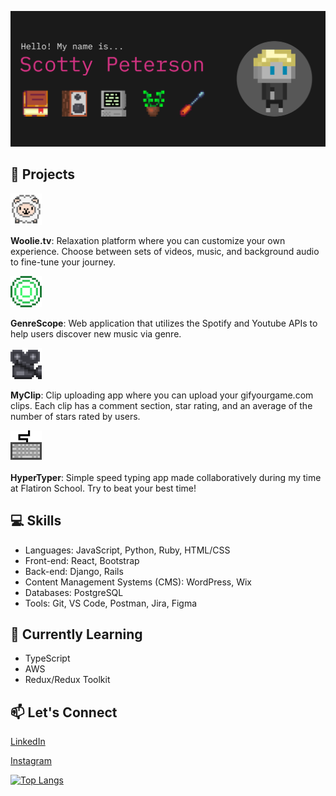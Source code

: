 [![MasterHead](./imgs/banner.png)](https://www.scottypeterson.net/)

## 🚀 Projects

<!-- <table style="width: 100%;">
  <tr>
    <td style="text-align: center; width: 25%;">
      <a href="https://woolie.tv">
        <img src="./imgs/Woolie.gif" alt="Woolie GIF" width="50">
      </a>
        <br><strong>Woolie.tv</strong><br>
        Relaxation platform where you can customize your own experience. Choose between sets of videos, music, and background audio to fine-tune your journey.
    </td>
    <td style="text-align: center; width: 25%;">
      <a href="https://github.com/Scottsdaaale/GenreScope">
        <img src="./imgs/GenreScope.gif" alt="GenreScope GIF" width="50">
      </a>
        <br><strong>GenreScope</strong><br>
        Web application that utilizes the Spotify and Youtube APIs to help users discover new music via genre.
    </td>
    <td style="text-align: center; width: 25%;">
      <a href="https://github.com/Scottsdaaale/MyClip">
        <img src="./imgs/MyClip.gif" alt="MyClip GIF" width="50">
      </a>
        <br><strong>MyClip</strong><br>
        Clip uploading app where you can upload your gifyourgame.com clips. Each clip has a comment section, star rating, and an average of the number of stars rated by users.
    </td>
    <td style="text-align: center; width: 25%;">
      <a href="https://github.com/Scottsdaaale/HyperTyper">
        <img src="./imgs/HyperTyper.gif" alt="HyperTyper GIF" width="50">
      </a>
        <br><strong>HyperTyper</strong><br>
        Simple speed typing app made collaboratively during my time at Flatiron School.
    </td>
  </tr>
</table> -->

<a href="https://woolie.tv">
  <img src="./imgs/Woolie.gif" alt="Woolie GIF" width="50">
</a>

**Woolie.tv**: Relaxation platform where you can customize your own experience. 
Choose between sets of videos, music, and background audio to fine-tune your journey.

<a href="https://github.com/Scottsdaaale/GenreScope">
  <img src="./imgs/GenreScope.gif" alt="GenreScope GIF" width="50">
</a>

**GenreScope**: Web application that utilizes the Spotify and Youtube 
APIs to help users discover new music via genre.

<a href="https://github.com/Scottsdaaale/MyClip">
  <img src="./imgs/MyClip.gif" alt="MyClip GIF" width="50">
</a>

**MyClip**: Clip uploading app where you can upload your gifyourgame.com clips. 
Each clip has a comment section, star rating, and an average of the number of stars rated by users.

<a href="https://github.com/Scottsdaaale/HyperTyper">
  <img src="./imgs/HyperTyper.gif" alt="HyperTyper GIF" width="50">
</a>

**HyperTyper**: Simple speed typing app made collaboratively during 
my time at Flatiron School. Try to beat your best time!

## 💻 Skills

- Languages: JavaScript, Python, Ruby, HTML/CSS
- Front-end: React, Bootstrap
- Back-end: Django, Rails
- Content Management Systems (CMS): WordPress, Wix
- Databases: PostgreSQL
- Tools: Git, VS Code, Postman, Jira, Figma

## 🌱 Currently Learning

- TypeScript
- AWS
- Redux/Redux Toolkit

## 📫 Let's Connect

[LinkedIn](https://www.linkedin.com/in/scotty-peterson/)

[Instagram](https://www.instagram.com/scottsdaaale)

[![Top Langs](https://github-readme-stats.vercel.app/api/top-langs/?username=scottsdaaale)](https://github.com/anuraghazra/github-readme-stats)
